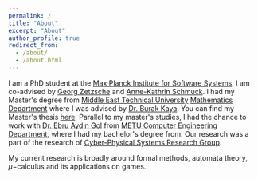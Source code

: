 ```yaml
---
permalink: /
title: "About"
excerpt: "About"
author_profile: true
redirect_from: 
  - /about/
  - /about.html
---
```


I am a PhD student at the [Max Planck Institute for Software Systems](https://www.mpi-sws.org/). I am co-advised by [Georg Zetzsche](http://zetzsche.xyz) and [Anne-Kathrin Schmuck](https://wp.mpi-sws.org/akschmuck/). I had my Master's degree from [Middle East Technical University](https://www.metu.edu.tr) [Mathematics Department](https://math.metu.edu.tr) where I was advised by [Dr. Burak Kaya](https://blog.metu.edu.tr/burakk/). You can find my Master's thesis [here](https://open.metu.edu.tr/bitstream/handle/11511/89646/12625986.pdf). Parallel to my master's studies, I had the chance to work with [Dr. Ebru Aydin Gol](https://cps.ceng.metu.edu.tr/people/ebru-aydin-gol/) from [METU Computer Engineering Department](https://ceng.metu.edu.tr), where I had my bachelor's degree from. Our research was a part of the research of [Cyber-Physical Systems Research Group](https://cps.ceng.metu.edu.tr). 

 My current research is broadly around formal methods, automata theory, $\mu-$calculus and its applications on games.
